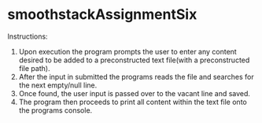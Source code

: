# smoothstackAssignmentSix
Instructions:
1. Upon execution the program prompts the user to enter any content desired to be added to a preconstructed text file(with a preconstructed file path).
2. After the input in submitted the programs reads the file and searches for the next empty/null line.
3. Once found, the user input is passed over to the vacant line and saved.
4. The program then proceeds to print all content within the text file onto the programs console.
